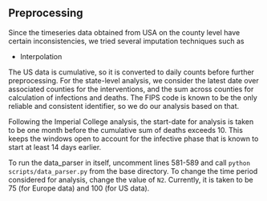 ## Preprocessing

Since the timeseries data obtained from USA on the county level have certain inconsistencies, 
we tried several imputation techniques such as
- Interpolation

The US data is cumulative, so it is converted to daily counts before further preprocessing.
For the state-level analysis, we consider the latest date over associated counties for the interventions, 
and the sum across counties for calculation of infections and deaths. The FIPS code is known to be the only 
reliable and consistent identifier, so we do our analysis based on that.

Following the Imperial College analysis, the start-date for analysis is taken to be one month before
the cumulative sum of deaths exceeds 10. This keeps the windows open to account for the infective phase 
that is known to start at least 14 days earlier.

To run the data_parser in itself, uncomment lines 581-589 and call `python scripts/data_parser.py` 
from the base directory. To change the time period considered for analysis, change the value of `N2`. Currently,
it is taken to be 75 (for Europe data) and 100 (for US data).


